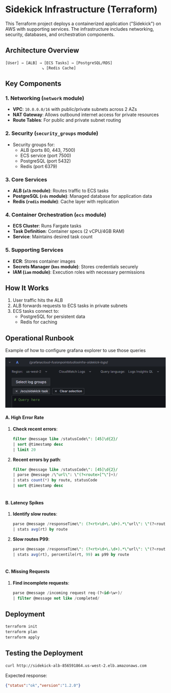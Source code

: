 # Sidekick Infrastructure (Terraform)

This Terraform project deploys a containerized application ("Sidekick") on AWS with supporting services. The infrastructure includes networking, security, databases, and orchestration components.

## Architecture Overview

```
[User] → [ALB] → [ECS Tasks] → [PostgreSQL/RDS]
                ↘ [Redis Cache]
```

## Key Components

### 1. Networking (`network` module)
- **VPC**: `10.0.0.0/16` with public/private subnets across 2 AZs
- **NAT Gateway**: Allows outbound internet access for private resources
- **Route Tables**: For public and private subnet routing

### 2. Security (`security_groups` module)
- Security groups for:
  - ALB (ports 80, 443, 7500)
  - ECS service (port 7500)
  - PostgreSQL (port 5432)
  - Redis (port 6379)

### 3. Core Services
- **ALB (`alb` module)**: Routes traffic to ECS tasks
- **PostgreSQL (`rds` module)**: Managed database for application data
- **Redis (`redis` module)**: Cache layer with replication

### 4. Container Orchestration (`ecs` module)
- **ECS Cluster**: Runs Fargate tasks
- **Task Definition**: Container specs (2 vCPU/4GB RAM)
- **Service**: Maintains desired task count

### 5. Supporting Services
- **ECR**: Stores container images
- **Secrets Manager (`kms` module)**: Stores credentials securely
- **IAM (`iam` module)**: Execution roles with necessary permissions

## How It Works

1. User traffic hits the ALB
2. ALB forwards requests to ECS tasks in private subnets
3. ECS tasks connect to:
   - PostgreSQL for persistent data
   - Redis for caching

## Operational Runbook

Example of how to configure grafana explorer to use those queries

![alt text](readme_images/image-1.png)

#### A. High Error Rate
1. **Check recent errors**:
   ```sql
   filter @message like /statusCode\": [45]\d{2}/
   | sort @timestamp desc
   | limit 20
   ```
2. **Recent errors by path**:  
   ```sql
   filter @message like /statusCode\": [45]\d{2}/
   | parse @message /\"url\": \"(?<route>[^\"]+)/
   | stats count(*) by route, statusCode
   | sort @timestamp desc  
  

#### B. Latency Spikes
1. **Identify slow routes**:
   ```sql
   parse @message /responseTime\": (?<rt>\d+\.\d+).*\"url\": \"(?<route>[^\"]+)/
   | stats avg(rt) by route
   ```
2. **Slow routes P99**:  
   ```sql
   parse @message /responseTime\": (?<rt>\d+\.\d+).*\"url\": \"(?<route>[^\"]+)/
   | stats avg(rt), percentile(rt, 99) as p99 by route
  

#### C. Missing Requests

1. **Find incomplete requests**:
   ```sql
   parse @message /incoming request req-(?<id>\w+)/
   | filter @message not like /completed/
   ```

## Deployment

```bash
terraform init
terraform plan
terraform apply
```

## Testing the Deployment

```bash
curl http://sidekick-alb-856591864.us-west-2.elb.amazonaws.com
```
Expected response:
```json
{"status":"ok","version":"1.2.0"}